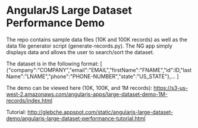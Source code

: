 # AngularJS Large Dataset Performance Demo
The repo contains sample data files (10K and 100K records) as well as the data file generator script (generate-records.py). The NG app simply displays data and allows the user to search/sort the dataset.

The dataset is in the following format:
[
  {"company":"COMPANY","email":"EMAIL","firstName":"FNAME","id":ID,"lastName":"LNAME","phone":"PHONE-NUMBER","state":"US_STATE"},...
]

The demo can be viewed here (10K, 100K, and 1M records): https://s3-us-west-2.amazonaws.com/angularjs-apps/large-dataset-demo-1M-records/index.html

Tutorial: http://glebche.appspot.com/static/angularjs-large-dataset-demo/angularjs-large-dataset-performance-tutorial.html
